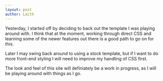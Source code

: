 ```yaml
---
layout: post
author: Laith
---
```


Yesterday, I started off by deciding to back out the template I was playing around with. I think that at the moment, working through direct CSS and learning some of the newer features out there is a good path to go on for this.

Later I may swing back around to using a stock template, but if I want to do more front-end styling I will need to improve my handling of CSS first. 

The look and feel of this site will definiately be a work in progress, as I will be playing around with things as I go.

